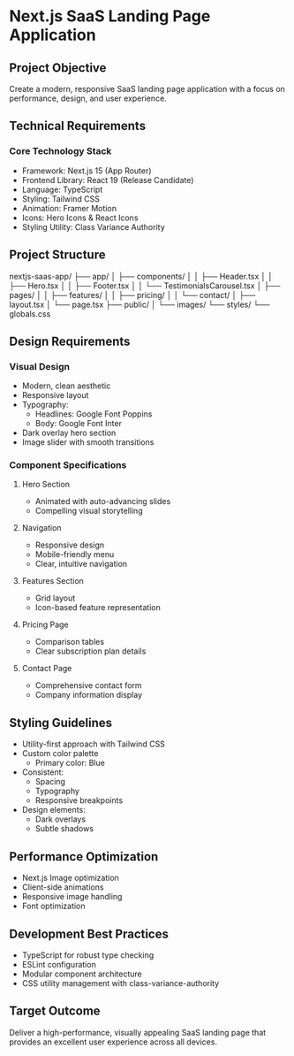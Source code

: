 # Next.js SaaS Landing Page Application

## Project Objective
Create a modern, responsive SaaS landing page application with a focus on performance, design, and user experience.

## Technical Requirements
### Core Technology Stack
- Framework: Next.js 15 (App Router)
- Frontend Library: React 19 (Release Candidate)
- Language: TypeScript
- Styling: Tailwind CSS
- Animation: Framer Motion
- Icons: Hero Icons & React Icons
- Styling Utility: Class Variance Authority

## Project Structure

nextjs-saas-app/
├── app/
│   ├── components/
│   │   ├── Header.tsx
│   │   ├── Hero.tsx
│   │   ├── Footer.tsx
│   │   └── TestimonialsCarousel.tsx
│   ├── pages/
│   │   ├── features/
│   │   ├── pricing/
│   │   └── contact/
│   ├── layout.tsx
│   └── page.tsx
├── public/
│   └── images/
└── styles/
    └── globals.css


## Design Requirements
### Visual Design
- Modern, clean aesthetic
- Responsive layout
- Typography:
  - Headlines: Google Font Poppins
  - Body: Google Font Inter
- Dark overlay hero section
- Image slider with smooth transitions

### Component Specifications
1. Hero Section
   - Animated with auto-advancing slides
   - Compelling visual storytelling

2. Navigation
   - Responsive design
   - Mobile-friendly menu
   - Clear, intuitive navigation

3. Features Section
   - Grid layout
   - Icon-based feature representation

4. Pricing Page
   - Comparison tables
   - Clear subscription plan details

5. Contact Page
   - Comprehensive contact form
   - Company information display

## Styling Guidelines
- Utility-first approach with Tailwind CSS
- Custom color palette
  - Primary color: Blue
- Consistent:
  - Spacing
  - Typography
  - Responsive breakpoints
- Design elements:
  - Dark overlays
  - Subtle shadows

## Performance Optimization
- Next.js Image optimization
- Client-side animations
- Responsive image handling
- Font optimization

## Development Best Practices
- TypeScript for robust type checking
- ESLint configuration
- Modular component architecture
- CSS utility management with class-variance-authority

## Target Outcome
Deliver a high-performance, visually appealing SaaS landing page that provides an excellent user experience across all devices.
